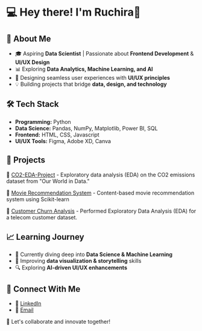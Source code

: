 # 💻 Hey there! I'm Ruchira👋  

## 🚀 About Me  
- 🎓 Aspiring **Data Scientist** | Passionate about **Frontend Development** & **UI/UX Design**  
- 📊 Exploring **Data Analytics, Machine Learning, and AI**  
- 🎨 Designing seamless user experiences with **UI/UX principles**  
- 💡 Building projects that bridge **data, design, and technology**  

## 🛠 Tech Stack  
- **Programming:** Python   
- **Data Science:** Pandas, NumPy, Matplotlib, Power BI, SQL  
- **Frontend:** HTML, CSS, Javascript
- **UI/UX Tools:** Figma, Adobe XD, Canva  

## 📌 Projects  
🔹 [CO2-EDA-Project](#) - Exploratory data analysis (EDA) on the CO2 emissions dataset from "Our World in Data."

🔹 [Movie Recommendation System](#https://github.com/ruchiraaa04/Movie-Recommendation-System.git) - Content-based movie recommendation system using Scikit-learn

🔹 [Customer Churn Analysis](#https://github.com/ruchiraaa04/Customer-Churn-Analysis.git) - Performed Exploratory Data Analysis (EDA) for a telecom customer dataset.
  

## 📈 Learning Journey  
- 📍 Currently diving deep into **Data Science & Machine Learning**  
- 🌱 Improving **data visualization & storytelling** skills  
- 🔍 Exploring **AI-driven UI/UX enhancements**  

## 🤝 Connect With Me  
- 💼 [LinkedIn](https://www.linkedin.com/in/ruchira-more/)    
- 📧 [Email](ruchiram0212@gmail.com)  

🚀 Let's collaborate and innovate together!  

